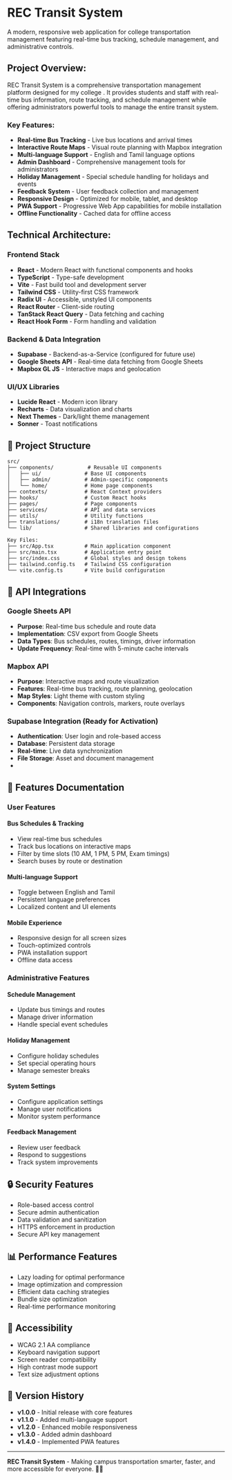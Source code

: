 # REC Transit System 

A modern, responsive web application for college transportation management featuring real-time bus tracking, schedule management, and administrative controls.

## Project Overview:

REC Transit System is a comprehensive transportation management platform designed for my college . It provides students and staff with real-time bus information, route tracking, and schedule management while offering administrators powerful tools to manage the entire transit system.

### Key Features:

- **Real-time Bus Tracking** - Live bus locations and arrival times
- **Interactive Route Maps** - Visual route planning with Mapbox integration
- **Multi-language Support** - English and Tamil language options
- **Admin Dashboard** - Comprehensive management tools for administrators
- **Holiday Management** - Special schedule handling for holidays and events
- **Feedback System** - User feedback collection and management
- **Responsive Design** - Optimized for mobile, tablet, and desktop
- **PWA Support** - Progressive Web App capabilities for mobile installation
- **Offline Functionality** - Cached data for offline access
  
## Technical Architecture:

### Frontend Stack
- **React** - Modern React with functional components and hooks
- **TypeScript** - Type-safe development
- **Vite** - Fast build tool and development server
- **Tailwind CSS** - Utility-first CSS framework
- **Radix UI** - Accessible, unstyled UI components
- **React Router** - Client-side routing
- **TanStack React Query** - Data fetching and caching
- **React Hook Form** - Form handling and validation

### Backend & Data Integration
- **Supabase** - Backend-as-a-Service (configured for future use)
- **Google Sheets API** - Real-time data fetching from Google Sheets
- **Mapbox GL JS** - Interactive maps and geolocation

### UI/UX Libraries
- **Lucide React** - Modern icon library
- **Recharts** - Data visualization and charts
- **Next Themes** - Dark/light theme management
- **Sonner** - Toast notifications
  
## 📁 Project Structure

```
src/
├── components/           # Reusable UI components
│   ├── ui/              # Base UI components 
│   ├── admin/           # Admin-specific components
│   └── home/            # Home page components
├── contexts/            # React Context providers
├── hooks/               # Custom React hooks
├── pages/               # Page components
├── services/            # API and data services
├── utils/               # Utility functions
├── translations/        # i18n translation files
└── lib/                 # Shared libraries and configurations

Key Files:
├── src/App.tsx          # Main application component
├── src/main.tsx         # Application entry point
├── src/index.css        # Global styles and design tokens
├── tailwind.config.ts   # Tailwind CSS configuration
└── vite.config.ts       # Vite build configuration
```

## 🔌 API Integrations

### Google Sheets API
- **Purpose**: Real-time bus schedule and route data
- **Implementation**: CSV export from Google Sheets
- **Data Types**: Bus schedules, routes, timings, driver information
- **Update Frequency**: Real-time with 5-minute cache intervals

### Mapbox API
- **Purpose**: Interactive maps and route visualization
- **Features**: Real-time bus tracking, route planning, geolocation
- **Map Styles**: Light theme with custom styling
- **Components**: Navigation controls, markers, route overlays

### Supabase Integration (Ready for Activation)
- **Authentication**: User login and role-based access
- **Database**: Persistent data storage
- **Real-time**: Live data synchronization
- **File Storage**: Asset and document management
- 
## 📱 Features Documentation

### User Features

#### Bus Schedules & Tracking
- View real-time bus schedules
- Track bus locations on interactive maps
- Filter by time slots (10 AM, 1 PM, 5 PM, Exam timings)
- Search buses by route or destination

#### Multi-language Support
- Toggle between English and Tamil
- Persistent language preferences
- Localized content and UI elements

#### Mobile Experience
- Responsive design for all screen sizes
- Touch-optimized controls
- PWA installation support
- Offline data access

### Administrative Features

#### Schedule Management
- Update bus timings and routes
- Manage driver information
- Handle special event schedules

#### Holiday Management
- Configure holiday schedules
- Set special operating hours
- Manage semester breaks

#### System Settings
- Configure application settings
- Manage user notifications
- Monitor system performance

#### Feedback Management
- Review user feedback
- Respond to suggestions
- Track system improvements

## 🔒 Security Features

- Role-based access control
- Secure admin authentication
- Data validation and sanitization
- HTTPS enforcement in production
- Secure API key management

## 📊 Performance Features

- Lazy loading for optimal performance
- Image optimization and compression
- Efficient data caching strategies
- Bundle size optimization
- Real-time performance monitoring

## 🌟 Accessibility

- WCAG 2.1 AA compliance
- Keyboard navigation support
- Screen reader compatibility
- High contrast mode support
- Text size adjustment options

## 🔄 Version History

- **v1.0.0** - Initial release with core features
- **v1.1.0** - Added multi-language support
- **v1.2.0** - Enhanced mobile responsiveness
- **v1.3.0** - Added admin dashboard
- **v1.4.0** - Implemented PWA features


---

**REC Transit System** - Making campus transportation smarter, faster, and more accessible for everyone. 🚌✨
